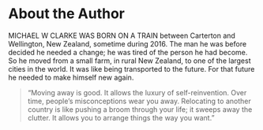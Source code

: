 
# About the Author
MICHAEL W CLARKE WAS BORN ON A TRAIN between Carterton and Wellington, New Zealand, sometime during 2016. The man he was before decided he needed a change; he was tired of the person he had become. So he moved from a small farm, in rural New Zealand, to one of the largest cities in the world. It was like being transported to the future. For that future he needed to make himself new again.

>“Moving away is good. It allows the luxury of self-reinvention. Over time, people’s misconceptions wear you away. Relocating to another country is like pushing a broom through your life; it sweeps away the clutter. It allows you to arrange things the way you want.”